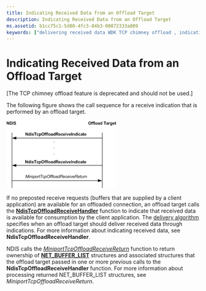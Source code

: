 ```yaml
---
title: Indicating Received Data from an Offload Target
description: Indicating Received Data from an Offload Target
ms.assetid: b1cc75c1-5d80-4fc3-84b3-00872333a809
keywords: ["delivering received data WDK TCP chimney offload , indicating received data", "indicating received data WDK TCP chimney offload"]
---
```


# Indicating Received Data from an Offload Target


\[The TCP chimney offload feature is deprecated and should not be used.\]

The following figure shows the call sequence for a receive indication that is performed by an offload target.

![diagram illustrating the call sequence for a receive indication that is performed by an offload target](images/receive-indicate-op.png)

If no preposted receive requests (buffers that are supplied by a client application) are available for an offloaded connection, an offload target calls the [**NdisTcpOffloadReceiveHandler**](https://msdn.microsoft.com/library/windows/hardware/ff564606) function to indicate that received data is available for consumption by the client application. The [delivery algorithm](delivery-algorithm.md) specifies when an offload target should deliver received data through indications. For more information about indicating received data, see **NdisTcpOffloadReceiveHandler**.

NDIS calls the [*MiniportTcpOffloadReceiveReturn*](https://msdn.microsoft.com/library/windows/hardware/ff559462) function to return ownership of [**NET\_BUFFER\_LIST**](https://msdn.microsoft.com/library/windows/hardware/ff568388) structures and associated structures that the offload target passed in one or more previous calls to the **NdisTcpOffloadReceiveHandler** function. For more information about processing returned NET\_BUFFER\_LIST structures, see *MiniportTcpOffloadReceiveReturn*.

 

 





